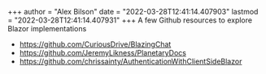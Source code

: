 +++
author = "Alex Bilson"
date = "2022-03-28T12:41:14.407903"
lastmod = "2022-03-28T12:41:14.407931"
+++
A few Github resources to explore Blazor implementations

- https://github.com/CuriousDrive/BlazingChat
- https://github.com/JeremyLikness/PlanetaryDocs
- https://github.com/chrissainty/AuthenticationWithClientSideBlazor